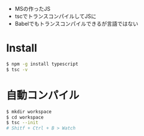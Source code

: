 - MSの作ったJS
- tscでトランスコンパイルしてJSに
- Babelでもトランスコンパイルできるが言語ではない

# Install
```bash
$ npm -g install typescript
$ tsc -v
```

# 自動コンパイル
```bash
$ mkdir workspace
$ cd workspace
$ tsc --init
# Shitf + Ctrl + B > Watch
```
